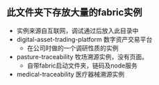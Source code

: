 ## 此文件夹下存放大量的fabric实例
* 实例来源自互联网，调试通过后放入此目录中
* digital-asset-trading-platform 数字资产交易平台
    * 在公司时做的一个调研性质的实例
* pasture-traceability 牧场溯源实例，没有页面。
    * 自带fabric启动文件夹，链码及node服务
* medical-traceability 医疗器械溯源实例
